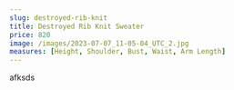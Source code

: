 ```yaml
---
slug: destroyed-rib-knit
title: Destroyed Rib Knit Sweater
price: 820
image: /images/2023-07-07_11-05-04_UTC_2.jpg
measures: [Height, Shoulder, Bust, Waist, Arm Length]
---
```

afksds